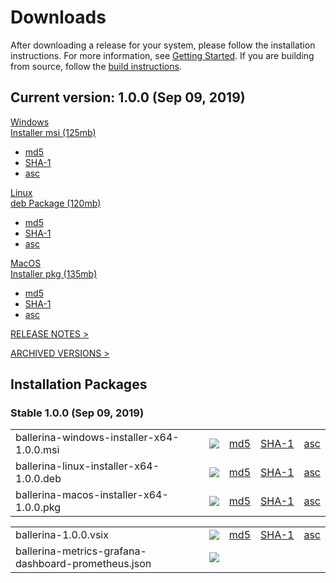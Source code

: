 <link rel="stylesheet" href="/css/download-page.css"></link>
<script src="/js/download-page.js"></script>
<div class="row cBallerina-io-Gray-row">
    <div class="container">
        <div class="row">
            <div class="col-xs-12 col-sm-12 col-md-6 col-lg-6 cDownloadsHeader">
                <h1>Downloads</h1>
                <p>
                    After downloading a release for your system, please follow the installation instructions. For more information, see <a href="https://ballerina.io/learn/getting-started/#installing-ballerina">Getting Started</a>. If you are building from source, follow the <a href="https://github.com/ballerina-platform/ballerina-lang/blob/master/README.md#install-from-source">build instructions</a>.
                </p>
            </div>
        </div>
        <div class="row">
            <div class="col-xs-12 col-sm-12 col-md-12 col-lg-12 cDownloadsHeader">       
                <div class="cFeaturedVersion">
                    <h2>Current version: <span id="versionInfo">1.0.0 (Sep 09, 2019)</span></h2>
                </div>
            </div>
        </div>
        <div class="clearfix"></div>
        <div class="row cDownloads">
            <div class="col-xs-12 col-sm-12 col-md-4 col-lg-4 cDownloadLeft">
                <a id="packWindows" href="https://product-dist.ballerina.io/downloads/1.0.0/ballerina-windows-installer-x64-1.0.0.msi" class="cDownload" data-download="downloads" data-pack="ballerina-windows-installer-x64-1.0.0.msi">
                    <div>Windows</div>
                    <div class="cSize">Installer msi <span id="packWindowsName">(125mb)</span></div>
                </a>
                <ul class="cDiwnloadSubLinks">
                    <li><a id="packWindowsMd5" href="https://product-dist.ballerina.io/downloads/1.0.0/ballerina-windows-installer-x64-1.0.0.msi.md5">md5</a></li>
                    <li><a id="packWindowsSha1" href="https://product-dist.ballerina.io/downloads/1.0.0/ballerina-windows-installer-x64-1.0.0.msi.sha1">SHA-1</a></li>
                    <li><a id="packWindowsAsc" href="https://product-dist.ballerina.io/downloads/1.0.0/ballerina-windows-installer-x64-1.0.0.msi.asc">asc</a></li>
                </ul>
            </div>
            <div class="col-xs-12 col-sm-12 col-md-4 col-lg-4 cDownloadMiddle">
                <a id="packLinux" href="https://product-dist.ballerina.io/downloads/1.0.0/ballerina-linux-installer-x64-1.0.0.deb" class="cDownload" data-download="downloads" data-pack="ballerina-linux-installer-x64-1.0.0.deb">
                    <div>Linux</div>
                    <div class="cSize">deb Package <span id="packLinuxName">(120mb)</span></div>
                </a>
                <ul class="cDiwnloadSubLinks">
                    <li><a id="packLinuxMd5" href="https://product-dist.ballerina.io/downloads/1.0.0/ballerina-linux-installer-x64-1.0.0.deb.md5">md5</a></li>
                    <li><a id="packLinuxSha1" href="https://product-dist.ballerina.io/downloads/1.0.0/ballerina-linux-installer-x64-1.0.0.deb.sha1">SHA-1</a></li>
                    <li><a id="packLinuxAsc" href="https://product-dist.ballerina.io/downloads/1.0.0/ballerina-linux-installer-x64-1.0.0.deb.asc">asc</a></li>
                </ul>
            </div>
            <div class="col-xs-12 col-sm-12 col-md-4 col-lg-4 cDownloadMiddle">
                <a id="packMac" href="https://product-dist.ballerina.io/downloads/1.0.0/ballerina-macos-installer-x64-1.0.0.pkg" class="cDownload" data-download="downloads" data-pack="ballerina-macos-installer-x64-1.0.0.pkg">
                    <div>MacOS</div>
                    <div class="cSize">Installer pkg <span id="packMacName">(135mb)</span></div>
                </a>
                <ul class="cDiwnloadSubLinks">
                    <li><a id="packMacMd5" href="https://product-dist.ballerina.io/downloads/1.0.0/ballerina-macos-installer-x64-1.0.0.pkg.md5">md5</a></li>
                    <li><a id="packMacSha1" href="https://product-dist.ballerina.io/downloads/1.0.0/ballerina-macos-installer-x64-1.0.0.pkg.sha1">SHA-1</a></li>
                    <li><a id="packMacAsc" href="https://product-dist.ballerina.io/downloads/1.0.0/ballerina-macos-installer-x64-1.0.0.pkg.asc">asc</a></li>
                </ul>
            </div>
        </div>
        <div class="col-xs-12 col-sm-16 col-md-12 col-lg-12">
            <div class="cReleaseNotes">
                <p><a href="/downloads/release-notes">RELEASE NOTES ></a></p>
            </div>
            <div class="cReleaseNotes">
                <p><a href="/downloads/archived">ARCHIVED VERSIONS ></a></p>
            </div>
        </div>
        <div class="col-xs-12 col-sm-16 col-md-12 col-lg-12">
            <div class="cStandaloneInstallers">
                <h2>Installation Packages</h2>
                <div class="cInstallers">
                    <h3 class="release-version">Stable <span id="stableInfo">1.0.0 (Sep 09, 2019)</span></h3>
                    <div class="col-xs-12 col-sm-16 col-md-6 col-lg-6 cLeftTable">
                        <div class="insPackages0container">
                            <table id="insPackages0"><tr><td style="width: 96%">ballerina-windows-installer-x64-1.0.0.msi</td><td style="width: 1%; white-space: nowrap;"><a href="https://product-dist.ballerina.io/downloads/1.0.0/ballerina-windows-installer-x64-1.0.0.msi" class="cDownloadLinkIcon" data-download="downloads" data-pack="ballerina-windows-installer-x64-1.0.0.msi"><img src="../img/download-bg-green-fill.svg"></a></td><td style="width: 1%; white-space: nowrap;"><a href="https://product-dist.ballerina.io/downloads/1.0.0/ballerina-windows-installer-x64-1.0.0.msi.md5">md5</a></td><td style="width: 1%; white-space: nowrap;"><a href="https://product-dist.ballerina.io/downloads/1.0.0/ballerina-windows-installer-x64-1.0.0.msi.sha1">SHA-1</a></td><td style="width: 1%; white-space: nowrap;"><a href="https://product-dist.ballerina.io/downloads/1.0.0/ballerina-windows-installer-x64-1.0.0.msi.asc">asc</a></td></tr><tr><td style="width: 96%">ballerina-linux-installer-x64-1.0.0.deb</td><td style="width: 1%; white-space: nowrap;"><a href="https://product-dist.ballerina.io/downloads/1.0.0/ballerina-linux-installer-x64-1.0.0.deb" class="cDownloadLinkIcon" data-download="downloads" data-pack="ballerina-linux-installer-x64-1.0.0.deb"><img src="../img/download-bg-green-fill.svg"></a></td><td style="width: 1%; white-space: nowrap;"><a href="https://product-dist.ballerina.io/downloads/1.0.0/ballerina-linux-installer-x64-1.0.0.deb.md5">md5</a></td><td style="width: 1%; white-space: nowrap;"><a href="https://product-dist.ballerina.io/downloads/1.0.0/ballerina-linux-installer-x64-1.0.0.deb.sha1">SHA-1</a></td><td style="width: 1%; white-space: nowrap;"><a href="https://product-dist.ballerina.io/downloads/1.0.0/ballerina-linux-installer-x64-1.0.0.deb.asc">asc</a></td></tr><tr><td style="width: 96%">ballerina-macos-installer-x64-1.0.0.pkg</td><td style="width: 1%; white-space: nowrap;"><a href="https://product-dist.ballerina.io/downloads/1.0.0/ballerina-macos-installer-x64-1.0.0.pkg" class="cDownloadLinkIcon" data-download="downloads" data-pack="ballerina-macos-installer-x64-1.0.0.pkg"><img src="../img/download-bg-green-fill.svg"></a></td><td style="width: 1%; white-space: nowrap;"><a href="https://product-dist.ballerina.io/downloads/1.0.0/ballerina-macos-installer-x64-1.0.0.pkg.md5">md5</a></td><td style="width: 1%; white-space: nowrap;"><a href="https://product-dist.ballerina.io/downloads/1.0.0/ballerina-macos-installer-x64-1.0.0.pkg.sha1">SHA-1</a></td><td style="width: 1%; white-space: nowrap;"><a href="https://product-dist.ballerina.io/downloads/1.0.0/ballerina-macos-installer-x64-1.0.0.pkg.asc">asc</a></td></tr>
                            </table>
                        </div>
                    </div>
                    <div class="col-xs-12 col-sm-16 col-md-6 col-lg-6 cRightTable">
                        <div class="insPackages1container">
                            <table id="insPackages1"><tr><td style="width: 96%">ballerina-1.0.0.vsix</td><td style="width: 1%; white-space: nowrap;"><a href="https://product-dist.ballerina.io/downloads/1.0.0/ballerina-1.0.0.vsix" class="cDownloadLinkIcon" data-download="downloads" data-pack="ballerina-1.0.0.vsix"><img src="../img/download-bg-green-fill.svg"></a></td><td style="width: 1%; white-space: nowrap;"><a href="https://product-dist.ballerina.io/downloads/1.0.0/ballerina-1.0.0.vsix.md5">md5</a></td><td style="width: 1%; white-space: nowrap;"><a href="https://product-dist.ballerina.io/downloads/1.0.0/ballerina-1.0.0.vsix.sha1">SHA-1</a></td><td style="width: 1%; white-space: nowrap;"><a href="https://product-dist.ballerina.io/downloads/1.0.0/bballerina-1.0.0.vsix.asc">asc</a></td></tr>
                            <tr><td style="width: 96%">ballerina-metrics-grafana-dashboard-prometheus.json</td><td style="width: 1%; white-space: nowrap;"><a href="https://product-dist.ballerina.io/downloads/1.0.0/ballerina-metrics-grafana-dashboard-prometheus.json" class="cDownloadLinkIcon" data-download="downloads" data-pack="ballerina-metrics-grafana-dashboard-prometheus.json-1.0.0"><img src="../img/download-bg-green-fill.svg"></a></td><td style="width: 1%; white-space: nowrap;"></td><td style="width: 1%; white-space: nowrap;"></td><td style="width: 1%; white-space: nowrap;"></td></tr></table>
                        </div>
                    </div>
                    <div class="clearfix"></div>
                    <br>
                    <!--<div id="devPackContainer">
                    <h3 class="release-version">RC <span id="devInfo"></span></h3>
                    <div class="col-xs-12 col-sm-16 col-md-6 col-lg-6 cLeftTable">
                        <div class="devPackages0container">
                            <table id="devPackages0"></table>
                        </div>
                    </div>
                    <div class="col-xs-12 col-sm-16 col-md-6 col-lg-6 cRightTable">
                        <div class="devPackages0container">
                            <table id="devPackages1"></table>
                        </div>
                    </div></div>
                    <div class="clearfix"></div>
                    <br>
                    <div id="nightlyPackContainer">
                    <h3 class="release-version">Nightly <span id="nightlyInfo"></span></h3>
                    <div class="col-xs-12 col-sm-16 col-md-6 col-lg-6 cLeftTable">
                        <div class="nightlyPackages0container">
                            <table id="nightlyPackages0"></table>
                        </div>
                    </div>
                    <div class="col-xs-12 col-sm-16 col-md-6 col-lg-6 cRightTable">
                        <div class="nightlyPackages0container">
                            <table id="nightlyPackages1"></table>
                        </div>
                    </div></div>
                    <div class="clearfix"></div>-->
                </div>
            </div>            
        </div>
    </div>
</div>
